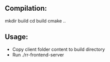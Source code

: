 Compilation:
------------

mkdir build
cd build
cmake ..

Usage:
-----------
* Copy client folder content to build directory
* Run ./rr-frontend-server
